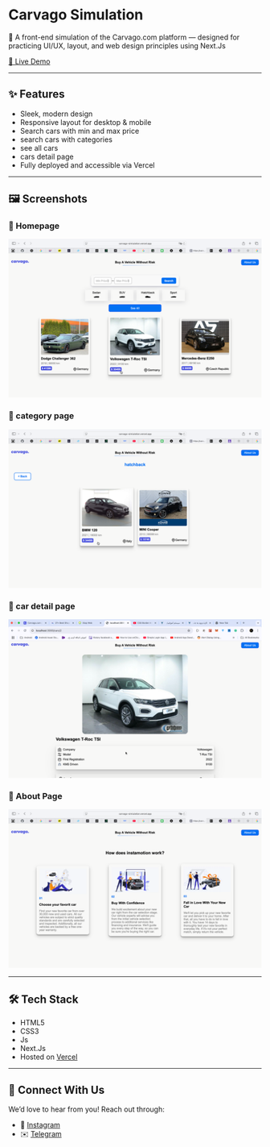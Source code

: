 # Carvago Simulation

🚗 A front-end simulation of the Carvago.com platform — designed for practicing UI/UX, layout, and web design principles using Next.Js

[🔗 Live Demo](https://carvago-simiulation.vercel.app)

---

## ✨ Features

- Sleek, modern design
- Responsive layout for desktop & mobile
- Search cars with min and max price
- search cars with categories
- see all cars
- cars detail page
- Fully deployed and accessible via Vercel

---

## 🖼️ Screenshots

### 🔹 Homepage

![Homepage](./assets/homepage.png)

### 🔹 category page

![Homepage](./assets/category.png)

### 🔹 car detail page

![Homepage](./assets/cardetail.png)

### 🔹 About Page

![About Page](./assets/aboutus.png)

---

## 🛠️ Tech Stack

- HTML5
- CSS3
- Js
- Next.Js
- Hosted on [Vercel](https://vercel.com)

---

## 🔗 Connect With Us

We’d love to hear from you! Reach out through:

- 📸 [Instagram](https://instagram.com/alrzajahangiri)
- ✉️ [Telegram](https://t.me/AlirezaJHG)
